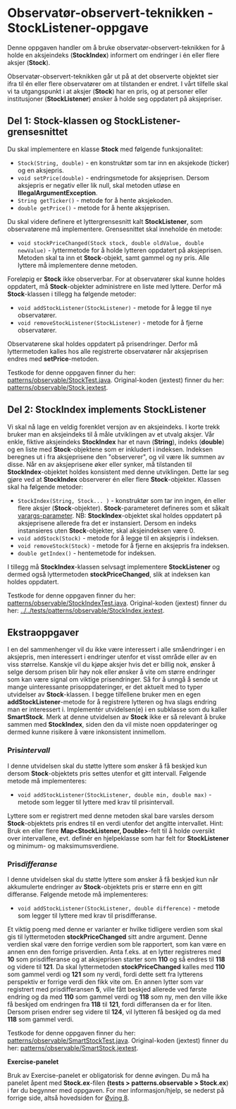 # Observatør-observert-teknikken - StockListener-oppgave

Denne oppgaven handler om å bruke observatør-observert-teknikken for å holde en aksjeindeks (**StockIndex**) informert om endringer i én eller flere aksjer (**Stock**).

Observatør-observert-teknikken går ut på at det observerte objektet sier ifra til én eller flere observatører om at tilstanden er endret. I vårt tilfelle skal vi ta utgangspunkt i at aksjer (**Stock**) har en pris, og at personer eller institusjoner (**StockListener**) ønsker å holde seg oppdatert på aksjepriser.

## Del 1: Stock-klassen og StockListener-grensesnittet

Du skal implementere en klasse **Stock** med følgende funksjonalitet:

- `Stock(String, double)` - en konstruktør som tar inn en aksjekode (ticker) og en aksjepris.
- `void setPrice(double)` - endringsmetode for aksjeprisen. Dersom aksjepris er negativ eller lik null, skal metoden utløse en **IllegalArgumentException**.
- `String getTicker()` - metode for å hente aksjekoden.
- `double getPrice()` - metode for å hente aksjeprisen.

Du skal videre definere et lyttergrensesnitt kalt **StockListener**, som observatørene må implementere. Grensesnittet skal inneholde én metode:

- `void stockPriceChanged(Stock stock, double oldValue, double newValue)` - lyttermetode for å holde lytteren oppdatert på aksjeprisen. Metoden skal ta inn et **Stock**-objekt, samt gammel og ny pris. Alle lyttere må implementere denne metoden.

Foreløpig er **Stock** ikke observerbar. For at observatører skal kunne holdes oppdatert, må **Stock**-objekter administrere en liste med lyttere. Derfor må **Stock**-klassen i tillegg ha følgende metoder:

- `void addStockListener(StockListener)` - metode for å legge til nye observatører.
- `void removeStockListener(StockListener)` - metode for å fjerne observatører.

Observatørene skal holdes oppdatert på prisendringer. Derfor må lyttermetoden kalles hos alle registrerte observatører når aksjeprisen endres med **setPrice**-metoden.

Testkode for denne oppgaven finner du her: [patterns/observable/StockTest.java](../../tests/patterns/observable/StockTest.java). Original-koden (jextest) finner du her: [patterns/observable/Stock.jextest](../../tests/patterns/observable/Stock.jextest).

## Del 2: StockIndex implements StockListener

Vi skal nå lage en veldig forenklet versjon av en aksjeindeks. I korte trekk bruker man en aksjeindeks til å måle utviklingen av et utvalg aksjer. Vår enkle, fiktive aksjeindeks **StockIndex** har et navn (**String**), indeks (**double**) og en liste med **Stock**-objektene som er inkludert i indeksen. Indeksen beregnes ut i fra aksjeprisene den "observerer", og vil være lik summen av disse. Når en av aksjeprisene øker eller synker, må tilstanden til **StockIndex**-objektet holdes konsistent med denne utviklingen. Dette lar seg gjøre ved at **StockIndex** observerer én eller flere **Stock**-objekter. Klassen skal ha følgende metoder:

- `StockIndex(String, Stock... )` - konstruktør som tar inn ingen, én eller flere aksjer (**Stock**-objekter). **Stock**-parameteret defineres som et såkalt [varargs-parameter](https://www.ntnu.no/wiki/display/tdt4100/Varargs+-+variabelt+antall+argumenter). NB: **StockIndex**-objektet skal holdes oppdatert på aksjeprisene allerede fra det er instansiert. Dersom en indeks instansieres uten **Stock**-objekter, skal aksjeindeksen være 0.
- `void addStock(Stock)` - metode for å legge til en aksjepris i indeksen.
- `void removeStock(Stock)` - metode for å fjerne en aksjepris fra indeksen.
- `double getIndex()` - hentemetode for indeksen.

I tillegg må **StockIndex**-klassen selvsagt implementere **StockListener** og dermed også lyttermetoden **stockPriceChanged**, slik at indeksen kan holdes oppdatert.

Testkode for denne oppgaven finner du her: [patterns/observable/StockIndexTest.java](../../tests/patterns/observable/StockIndexTest.java). Original-koden (jextest) finner du her: [../../tests/patterns/observable/StockIndex.jextest](../../tests/patterns/observable/StockIndex.jextest).

## Ekstraoppgaver

I en del sammenhenger vil du ikke være interessert i alle småendringer i en aksjepris, men interessert i endringer utenfor et visst område eller av en viss størrelse. Kanskje vil du kjøpe aksjer hvis det er billig nok, ønsker å selge dersom prisen blir høy nok eller ønsker å vite om større endringer som kan være signal om viktige prisendringer. Så for å unngå å sende ut mange uinteressante prisoppdateringer, er det aktuelt med to typer utvidelser av **Stock**-klassen. I begge tilfellene bruker men en egen **addStockListener**-metode for å registrere lytteren og hva slags endring man er interessert i. Implementér utvidelsen(e) i en subklasse som du kaller **SmartStock**. Merk at denne utvidelsen av **Stock** ikke er så relevant å bruke sammen med **StockIndex**, siden den da vil miste noen oppdateringer og dermed kunne risikere å være inkonsistent innimellom.

### Pris*intervall*

I denne utvidelsen skal du støtte lyttere som ønsker å få beskjed kun dersom **Stock**-objektets pris settes utenfor et gitt intervall. Følgende metode må implementeres:

- `void addStockListener(StockListener, double min, double max)` - metode som legger til lyttere med krav til prisintervall.

Lyttere som er registrert med denne metoden skal bare varsles dersom **Stock**-objektets pris endres til en verdi utenfor det angitte intervallet. Hint: Bruk en eller flere **Map<StockListener, Double>**-felt til å holde oversikt over intervallene, evt. definér en hjelpeklasse som har felt for **StockListener** og minimum- og maksimumsverdiene.

### Pris*differanse*

I denne utvidelsen skal du støtte lyttere som ønsker å få beskjed kun når akkumulerte endringer av **Stock**-objektets pris er større enn en gitt differanse. Følgende metode må implementeres:

- `void addStockListener(StockListener, double difference)` - metode som legger til lyttere med krav til prisdifferanse.

Et viktig poeng med denne er varianter er hvilke tidligere verdien som skal gis til lyttermetoden **stockPriceChanged** sitt andre argument. Denne verdien skal være den forrige verdien som ble rapportert, som kan være en annen enn den forrige prisverdien. Anta f.eks. at en lytter registreres med **10** som prisdifferanse og at aksjeprisen starter som **110** og så endres til **118** og videre til **121**. Da skal lyttermetoden **stockPriceChanged** kalles med **110** som gammel verdi og **121** som ny verdi, fordi dette sett fra lytterens perspektiv er forrige verdi den fikk vite om. En annen lytter som var registrert med prisdifferansen **5**, ville fått beskjed allerede ved første endring og da med **110** som gammel verdi og **118** som ny, men den ville ikke få beskjed om endringen fra **118** til **121**, fordi differansen da er for liten. Dersom prisen endrer seg videre til **124**, vil lytteren få beskjed og da med **118** som gammel verdi.

Testkode for denne oppgaven finner du her: [patterns/observable/SmartStockTest.java](../../tests/patterns/observable/SmartStockTest.java). Original-koden (jextest) finner du her: [patterns/observable/SmartStock.jextest](../../tests/patterns/observable/SmartStock.jextest).

**Exercise-panelet**

Bruk av Exercise-panelet er obligatorisk for denne øvingen. Du må ha panelet åpent med **Stock.ex**-filen **(tests > patterns.observable > Stock.ex**) i før du begynner med oppgaven. For mer informasjon/hjelp, se nederst på forrige side, altså hovedsiden for [Øving 8](README.md).
